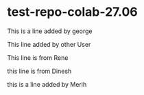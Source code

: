 # test-repo-colab-27.06

This is a line added by george

This line added by other User 

This line is from Rene

this line is from Dinesh

this is a line added by Merih
